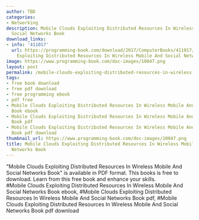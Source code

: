 ```yaml
---
author: TBD
categories:
- Networking
description: Mobile Clouds Exploiting Distributed Resources In Wireless Mobile And
  Social Networks Book
download_links:
- info: '411017'
  url: https://programming-book.com/download/2017/ComputerBooks/411017/Mobile Clouds
    Exploiting Distributed Resources In Wireless Mobile And Social Networks.pdf
image: https://www.programming-book.com/doc-images/10047.png
layout: post
permalink: /mobile-clouds-exploiting-distributed-resources-in-wireless-mobile-and-social-net.html
tags:
- free book download
- free pdf download
- free programming ebook
- pdf free
- Mobile Clouds Exploiting Distributed Resources In Wireless Mobile And Social Networks
  Book ebook
- Mobile Clouds Exploiting Distributed Resources In Wireless Mobile And Social Networks
  Book pdf
- Mobile Clouds Exploiting Distributed Resources In Wireless Mobile And Social Networks
  Book pdf download
thumbnail_url: https://www.programming-book.com/doc-images/10047.png
title: Mobile Clouds Exploiting Distributed Resources In Wireless Mobile And Social
  Networks Book
---
```


 
<div class="item-desc text-justify">
  "Mobile Clouds Exploiting Distributed Resources In Wireless Mobile And Social Networks Book" is available in PDF format. This books is free to download. Learn from this free book and enhance your skills.
  <br>
  #Mobile Clouds Exploiting Distributed Resources In Wireless Mobile And Social Networks Book ebook, #Mobile Clouds Exploiting Distributed Resources In Wireless Mobile And Social Networks Book pdf, #Mobile Clouds Exploiting Distributed Resources In Wireless Mobile And Social Networks Book pdf download
</div>
